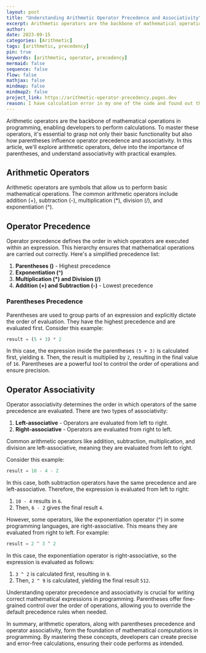 ```yaml
---
layout: post
title: "Understanding Arithmetic Operator Precedence and Associativity"
excerpt: Arithmetic operators are the backbone of mathematical operations in programming, enabling developers to perform calculations. To master these operators, it's essential to grasp not only their basic functionality but also how parentheses influence operator precedence and associativity.
author: 
date: 2023-09-15
categories: [Arithmetic]
tags: [arithmetic, precedency]
pin: true
keywords: [arithmetic, operator, precedency]
mermaid: false
sequence: false
flow: false
mathjax: false
mindmap: false
mindmap2: false
project_link: https://arithmetic-operator-precedency.pages.dev
reason: I have calculation error in my one of the code and found out that is for precendency of operators. That leads me to write this and get to know more about this operator.
---
```


<span class="dropcap-element-slot">A</span>rithmetic operators are the backbone of mathematical operations in programming, enabling developers to perform calculations. To master these operators, it's essential to grasp not only their basic functionality but also how parentheses influence operator precedence and associativity. In this article, we'll explore arithmetic operators, delve into the importance of parentheses, and understand associativity with practical examples.


## Arithmetic Operators

Arithmetic operators are symbols that allow us to perform basic mathematical operations. The common arithmetic operators include addition (+), subtraction (-), multiplication (*), division (/), and exponentiation (^).

## Operator Precedence

Operator precedence defines the order in which operators are executed within an expression. This hierarchy ensures that mathematical operations are carried out correctly. Here's a simplified precedence list:

1. **Parentheses ()** - Highest precedence
2. **Exponentiation (^)**
3. **Multiplication (*) and Division (/)**
4. **Addition (+) and Subtraction (-)** - Lowest precedence

### Parentheses Precedence

Parentheses are used to group parts of an expression and explicitly dictate the order of evaluation. They have the highest precedence and are evaluated first. Consider this example:

```php
result = (5 + 3) * 2
```

In this case, the expression inside the parentheses `(5 + 3)` is calculated first, yielding `8`. Then, the result is multiplied by `2`, resulting in the final value of `16`. Parentheses are a powerful tool to control the order of operations and ensure precision.


## Operator Associativity

Operator associativity determines the order in which operators of the same precedence are evaluated. There are two types of associativity:

1. **Left-associative** - Operators are evaluated from left to right.
2. **Right-associative** - Operators are evaluated from right to left.

Common arithmetic operators like addition, subtraction, multiplication, and division are left-associative, meaning they are evaluated from left to right.

Consider this example:

```php
result = 10 - 4 - 2
```

In this case, both subtraction operators have the same precedence and are left-associative. Therefore, the expression is evaluated from left to right:

1. `10 - 4` results in `6`.
2. Then, `6 - 2` gives the final result `4`.

However, some operators, like the exponentiation operator (^) in some programming languages, are right-associative. This means they are evaluated from right to left. For example:

```php
result = 2 ^ 3 ^ 2
```

In this case, the exponentiation operator is right-associative, so the expression is evaluated as follows:

1. `3 ^ 2` is calculated first, resulting in `9`.
2. Then, `2 ^ 9` is calculated, yielding the final result `512`.

Understanding operator precedence and associativity is crucial for writing correct mathematical expressions in programming. Parentheses offer fine-grained control over the order of operations, allowing you to override the default precedence rules when needed.

In summary, arithmetic operators, along with parentheses precedence and operator associativity, form the foundation of mathematical computations in programming. By mastering these concepts, developers can create precise and error-free calculations, ensuring their code performs as intended.

